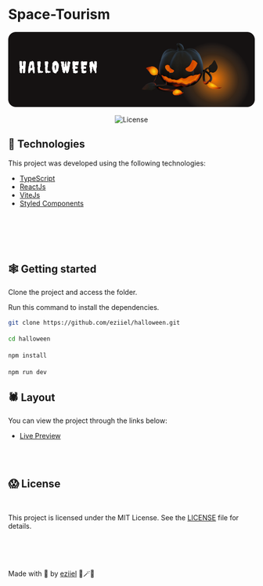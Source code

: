 # Space-Tourism

<p align="center" >
    <img src=".github/banner.svg" alt="banner">
</p>

<p align="center">
    <img  src="https://img.shields.io/static/v1?label=license&message=MIT&color=0B1E8A&labelColor=E85937" alt="License">
</p>

## 🎃 Technologies

This project was developed using the following technologies:


- [TypeScript](https://www.typescriptlang.org/)
- [ReactJs](https://reactjs.org/)
- [ViteJs](https://vitejs.dev/)
- [Styled Components](https://styled-components.com/)

</br>

<br>
<br>
<br>

## 🕸️ Getting started

Clone the project and access the folder.

Run this command to install the dependencies.

```bash
git clone https://github.com/eziiel/halloween.git

cd halloween

npm install

npm run dev
```

## 🕷️ Layout

You can view the project through the links below:

- [Live Preview](#)
<br>
<br>

## 😱 License

<br>



This project is licensed under the MIT License. See the [LICENSE](https://opensource.org/licenses/MIT) file for details.


<br>
<br>
<br>




Made with 💜 by [eziiel](https://github.com/eziiel) 🧙🪄🧹



